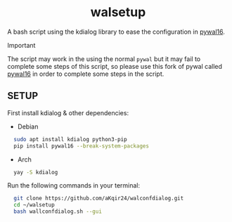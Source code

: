 <h1 align="center"> walsetup </h1>

A bash script using the kdialog library to ease the configuration in [pywal16](https://github.com/eylles/pywal16).

> [!important] 
> The script may work in the using the normal `pywal` but it may fail to complete some steps of this script, so please use this fork of pywal called [pywal16](https://github.com/eylles/pywal16) in order to complete some steps in the script.

## SETUP
First install kdialog & other dependencies:

- Debian
```bash
  sudo apt install kdialog python3-pip
  pip install pywal16 --break-system-packages
```

- Arch
```bash
  yay -S kdialog 
```

Run the following commands in your terminal:
```bash
  git clone https://github.com/aKqir24/walconfdialog.git
  cd ~/walsetup
  bash wallconfdialog.sh --gui
```


